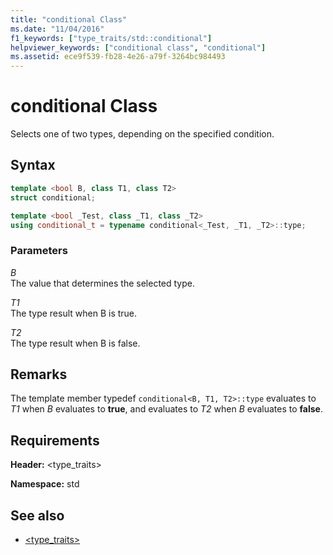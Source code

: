 ```yaml
---
title: "conditional Class"
ms.date: "11/04/2016"
f1_keywords: ["type_traits/std::conditional"]
helpviewer_keywords: ["conditional class", "conditional"]
ms.assetid: ece9f539-fb28-4e26-a79f-3264bc984493
---
```

# conditional Class

Selects one of two types, depending on the specified condition.

## Syntax

```cpp
template <bool B, class T1, class T2>
struct conditional;

template <bool _Test, class _T1, class _T2>
using conditional_t = typename conditional<_Test, _T1, _T2>::type;
```

### Parameters

*B*<br/>
The value that determines the selected type.

*T1*<br/>
The type result when B is true.

*T2*<br/>
The type result when B is false.

## Remarks

The template member typedef `conditional<B, T1, T2>::type` evaluates to *T1* when *B* evaluates to **true**, and evaluates to *T2* when *B* evaluates to **false**.

## Requirements

**Header:** \<type_traits>

**Namespace:** std

## See also

- [<type_traits>](../standard-library/type-traits.md)
